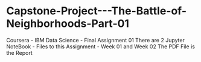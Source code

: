 # Capstone-Project---The-Battle-of-Neighborhoods-Part-01
Coursera - IBM Data Science - Final Assignment 01
There are 2 Jupyter NoteBook - Files to this Assignment - Week 01 and Week 02
The PDF File is the Report

